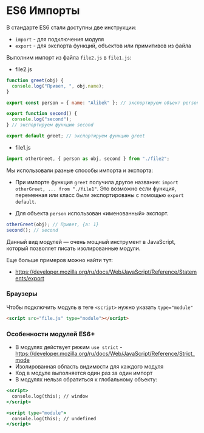 # ES6 Импорты

В стандарте ES6 стали доступны две инструкции:

- `import` - для подключения модуля
- `export` - для экспорта функций, объектов или примитивов из файла

Выполним импорт из файла `file2.js` в `file1.js`:

- file2.js

```jsx
function greet(obj) {
  console.log("Привет, ", obj.name);
}

export const person = { name: "Alibek" }; // экспортируем объект person

export function second() {
  console.log("second");
} // экспортируем функцию second

export default greet; // экспортируем функцию greet
```

- file1.js

```jsx
import otherGreet, { person as obj, second } from "./file2";
```

Мы использовали разные способы импорта и экспорта:

- При импорте функция `greet` получила другое название: `import otherGreet, ... from "./file1"`. Это возможно если функция, переменная или класс были экспортированы с помощью `export default`.

- Для объекта `person` использован «именованный» экспорт.

```jsx
otherGreet(obj); // Привет, {a: 1}
second(); // second
```

Данный вид модулей — очень мощный инструмент в JavaScript, который позволяет писать изолированные модули.

Еще больше примеров можно найти тут:

- https://developer.mozilla.org/ru/docs/Web/JavaScript/Reference/Statements/export

### Браузеры

Чтобы подключить модуль в теге `<script>` нужно указать `type="module"`

```html
<script src="file.js" type="module"></script>
```

### Особенности модулей ES6+

- В модулях действует режим `use strict` - https://developer.mozilla.org/ru/docs/Web/JavaScript/Reference/Strict_mode
- Изолированная область видимости для каждого модуля
- Код в модуле выполняется один раз за один импорт
- В модулях нельзя обратиться к глобальному объекту:

```jsx
<script>
  console.log(this); // window
</script>

<script type="module">
  console.log(this); // undefined
</script>
```
